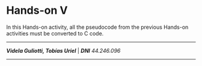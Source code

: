 # Hands-on V

In this Hands-on activity, all the pseudocode from the previous Hands-on activities must be converted to C code.

- - -
___Videla Guliotti, Tobías Uriel___ | ___DNI___ _44.246.096_ 
- - -